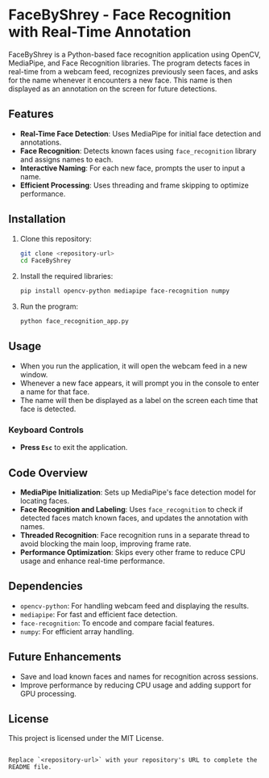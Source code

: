 # FaceByShrey - Face Recognition with Real-Time Annotation

FaceByShrey is a Python-based face recognition application using OpenCV, MediaPipe, and Face Recognition libraries. The program detects faces in real-time from a webcam feed, recognizes previously seen faces, and asks for the name whenever it encounters a new face. This name is then displayed as an annotation on the screen for future detections.

## Features
- **Real-Time Face Detection**: Uses MediaPipe for initial face detection and annotations.
- **Face Recognition**: Detects known faces using `face_recognition` library and assigns names to each.
- **Interactive Naming**: For each new face, prompts the user to input a name.
- **Efficient Processing**: Uses threading and frame skipping to optimize performance.

## Installation

1. Clone this repository:
   ```bash
   git clone <repository-url>
   cd FaceByShrey
   ```

2. Install the required libraries:
   ```bash
   pip install opencv-python mediapipe face-recognition numpy
   ```

3. Run the program:
   ```bash
   python face_recognition_app.py
   ```

## Usage

- When you run the application, it will open the webcam feed in a new window.
- Whenever a new face appears, it will prompt you in the console to enter a name for that face.
- The name will then be displayed as a label on the screen each time that face is detected.

### Keyboard Controls
- **Press `Esc`** to exit the application.

## Code Overview

- **MediaPipe Initialization**: Sets up MediaPipe's face detection model for locating faces.
- **Face Recognition and Labeling**: Uses `face_recognition` to check if detected faces match known faces, and updates the annotation with names.
- **Threaded Recognition**: Face recognition runs in a separate thread to avoid blocking the main loop, improving frame rate.
- **Performance Optimization**: Skips every other frame to reduce CPU usage and enhance real-time performance.

## Dependencies
- `opencv-python`: For handling webcam feed and displaying the results.
- `mediapipe`: For fast and efficient face detection.
- `face-recognition`: To encode and compare facial features.
- `numpy`: For efficient array handling.

## Future Enhancements
- Save and load known faces and names for recognition across sessions.
- Improve performance by reducing CPU usage and adding support for GPU processing.

## License
This project is licensed under the MIT License.
```

Replace `<repository-url>` with your repository's URL to complete the README file.
